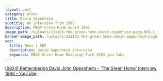 ```yaml
---
layout: post
category: other
title: David Oppenheim
subtitle: an interview from 1993
description: MBAV Green Home award 1993
image_path: /uploads/231103-the-green-home-david-oppenheim-page-001-1.jpg
banner-image_path: /uploads/231103-the-green-home-david-oppenheim-page-002-1.jpg
seo:
  title: News | SBE
  description: David Oppenheim interview
  keywords: MBAV Green Home Roxburgh Park 1993 you tube
---
```

[(9824) Remembering David John Oppenheim - 'The Green Home' Interview, 1993 - YouTube](https://www.youtube.com/watch?v=WnEo5KipJ9k&amp;t=2s)